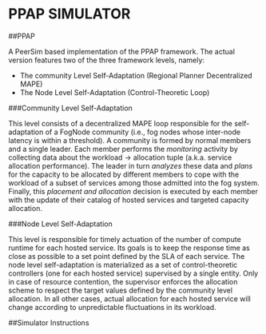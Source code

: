 # PPAP SIMULATOR

##PPAP

A PeerSim based implementation of the PPAP framework. The actual version features two of the three framework levels, namely:

* The community Level Self-Adaptation (Regional Planner Decentralized MAPE)
* The Node Level Self-Adaptation (Control-Theoretic Loop)

###Community Level Self-Adaptation

This level consists of a decentralized MAPE loop responsible for the self-adaptation of a FogNode community (i.e., fog nodes whose inter-node latency is within a threshold). A community is formed by normal members and a single leader. Each member performs the *monitoring* activity by collecting data about the workload -> allocation tuple (a.k.a. service allocation performance). The leader in turn *analyzes* these data and *plans* for the capacity to be allocated by different members to cope with the workload of a subset of services among those admitted into the fog system. Finally, this *placement and allocation* decision is executed by each member with the update of their catalog of hosted services and targeted capacity allocation.

###Node Level Self-Adaptation

This level is responsible for timely actuation of the number of compute runtime for each hosted service. Its goals is to keep the response time as close as possible to a set point defined by the SLA of each service.
The node level self-adaptation is materialized as a set of control-theoretic controllers (one for each hosted service) supervised by a single entity. Only in case of resource contention, the supervisor enforces the allocation scheme to respect the target values defined by the community level allocation. In all other cases, actual allocation for each hosted service will change according to unpredictable fluctuations in its workload.


##Simulator Instructions

